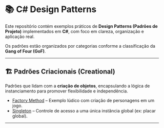 # 📚 C# Design Patterns

Este repositório contém exemplos práticos de **Design Patterns (Padrões de Projeto)** implementados em **C#**, com foco em clareza, organização e aplicação real.

Os padrões estão organizados por categorias conforme a classificação da **Gang of Four (GoF)**.

---

## 🏗️ Padrões Criacionais (Creational)

Padrões que lidam com a **criação de objetos**, encapsulando a lógica de instanciamento para promover flexibilidade e independência.

- [Factory Method](./Creational/Factory/Readme.md) – Exemplo lúdico com criação de personagens em um jogo.
- [Singleton](./Creational/Singleton/Readme.md) – Controle de acesso a uma única instância global (ex: placar global).

---

##
